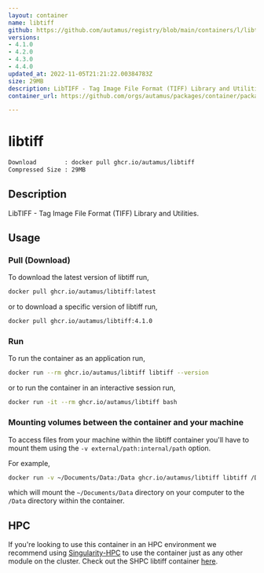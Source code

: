 ```yaml
---
layout: container
name: libtiff
github: https://github.com/autamus/registry/blob/main/containers/l/libtiff/spack.yaml
versions:
- 4.1.0
- 4.2.0
- 4.3.0
- 4.4.0
updated_at: 2022-11-05T21:21:22.00384783Z
size: 29MB
description: LibTIFF - Tag Image File Format (TIFF) Library and Utilities.
container_url: https://github.com/orgs/autamus/packages/container/package/libtiff

---
```

# libtiff
```bash 
Download        : docker pull ghcr.io/autamus/libtiff
Compressed Size : 29MB
```

## Description
LibTIFF - Tag Image File Format (TIFF) Library and Utilities.

## Usage
### Pull (Download)
To download the latest version of libtiff run,

```bash
docker pull ghcr.io/autamus/libtiff:latest
```

or to download a specific version of libtiff run,

```bash
docker pull ghcr.io/autamus/libtiff:4.1.0
```
### Run
To run the container as an application run,
```bash
docker run --rm ghcr.io/autamus/libtiff libtiff --version
```

or to run the container in an interactive session run,
```bash
docker run -it --rm ghcr.io/autamus/libtiff bash
```

### Mounting volumes between the container and your machine
To access files from your machine within the libtiff container you'll have to mount them using the `-v external/path:internal/path` option.

For example,
```bash
docker run -v ~/Documents/Data:/Data ghcr.io/autamus/libtiff libtiff /Data/myData.csv
```
which will mount the `~/Documents/Data` directory on your computer to the `/Data` directory within the container.

## HPC
If you're looking to use this container in an HPC environment we recommend using [Singularity-HPC](https://singularity-hpc.readthedocs.io) to use the container just as any other module on the cluster. Check out the SHPC libtiff container [here](https://singularityhub.github.io/singularity-hpc/r/ghcr.io-autamus-libtiff/).
